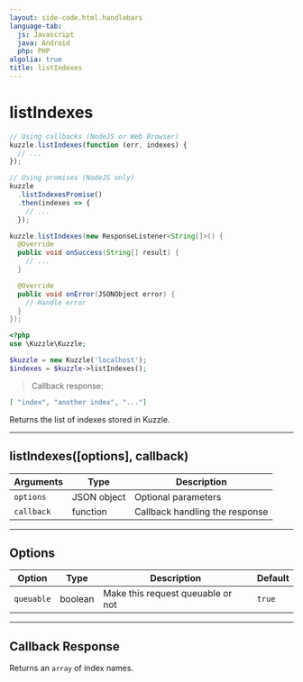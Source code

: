 ```yaml
---
layout: side-code.html.handlebars
language-tab:
  js: Javascript
  java: Android
  php: PHP
algolia: true
title: listIndexes
---
```


# listIndexes

```js
// Using callbacks (NodeJS or Web Browser)
kuzzle.listIndexes(function (err, indexes) {
  // ...
});

// Using promises (NodeJS only)
kuzzle
  .listIndexesPromise()
  .then(indexes => {
    // ...
  });
```

```java
kuzzle.listIndexes(new ResponseListener<String[]>() {
  @Override
  public void onSuccess(String[] result) {
    // ...
  }

  @Override
  public void onError(JSONObject error) {
    // Handle error
  }
});
```

```php
<?php
use \Kuzzle\Kuzzle;

$kuzzle = new Kuzzle('localhost');
$indexes = $kuzzle->listIndexes();
```

> Callback response:

```json
[ "index", "another index", "..."]
```

Returns the list of indexes stored in Kuzzle.

---

## listIndexes([options], callback)

| Arguments | Type | Description |
|---------------|---------|----------------------------------------|
| ``options`` | JSON object | Optional parameters |
| ``callback`` | function | Callback handling the response |

---

## Options

| Option | Type | Description | Default |
|---------------|---------|----------------------------------------|---------|
| ``queuable`` | boolean | Make this request queuable or not  | ``true`` |

---

## Callback Response

Returns an `array` of index names.
